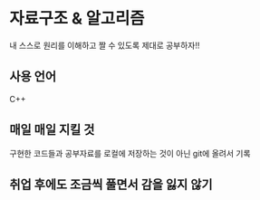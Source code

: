 # 자료구조 & 알고리즘 

내 스스로 원리를 이해하고 짤 수 있도록 제대로 공부하자!!

## 사용 언어
C++

## 매일 매일 지킬 것
구현한 코드들과 공부자료를 로컬에 저장하는 것이 아닌 git에 올려서 기록

## 취업 후에도 조금씩 풀면서 감을 잃지 않기
